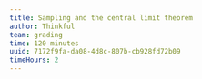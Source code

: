```yaml
---
title: Sampling and the central limit theorem
author: Thinkful
team: grading
time: 120 minutes
uuid: 7172f9fa-da08-4d8c-807b-cb928fd72b09
timeHours: 2
---
```


<jupyter height="1000" notebook-name="sampling_and_the_central_limit_theorem" course-code="DSBC" />